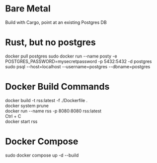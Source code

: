 # Bare Metal
Build with Cargo, point at an existing Postgres DB

# Rust, but no postgres
docker pull postgres
sudo docker run --name posty -e POSTGRES\_PASSWORD=mysecretpassword -p 5432:5432 -d postgres
sudo psql --host=localhost --username=postgres --dbname=postgres

# Docker Build Commands  
docker build -t rss:latest -f ./Dockerfile .  
docker system prune  
docker run --name rss -p 8080:8080 rss:latest  
Ctrl + C  
docker start rss  

# Docker Compose
sudo docker compose up -d --build
